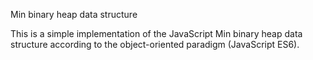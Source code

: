 Min binary heap data structure

This is a simple implementation of the JavaScript Min binary heap data structure according to the object-oriented paradigm (JavaScript ES6).